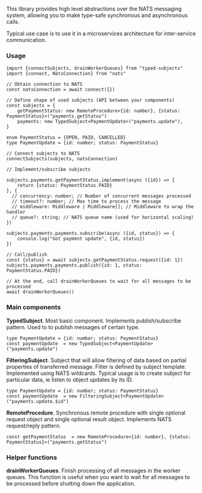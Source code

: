 This library provides high level abstractions over the NATS messaging system, allowing you to make type-safe synchronous
and asynchronous calls.

Typical use case is to use it in a microservices architecture for inter-service communication.

### Usage

```
import {connectSubjects, drainWorkerQueues} from "typed-subjects"
import {connect, NatsConnection} from "nats"

// Obtain connection to NATS
const natsConnection = await connect({})

// Define shape of used subjects (API between your components)
const subjects = {
    getPaymentStatus: new RemoteProcedure<{id: number}, {status: PaymentStatus}>("payments.getStatus")
    payments: new TypedSubject<PaymentUpdate>("payments.update"),
}

enum PaymentStatus = {OPEN, PAID, CANCELLED}
type PaymentUpdate = {id: number; status: PaymentStatus}

// Connect subjects to NATS
connectSubjects(subjects, natsConnection)

// Implement/subscribe subjects

subjects.payments.getPaymentStatus.implement(async ({id}) => {
    return {status: PaymentStatus.PAID}
}, {
  // concurrency: number; // Number of concurrent messages processed 
  // timeout?: number; // Max time to process the message
  // middleware: Middleware | Middleware[]; // Middleware to wrap the handler
  // queue?: string; // NATS queue name (used for horizontal scaling)
})

subjects.payments.payments.subscribe(async ({id, status}) => {
    console.log("Got payment update", {id, status})
})

// Call/publish
const {status} = await subjects.getPaymentStatus.request({id: 1})
subjects.payments.payments.publish({id: 1, status: PaymentStatus.PAID})

// At the end, call drainWorkerQueues to wait for all messages to be processed
await drainWorkerQueues()
```

### Main components

**TypedSubject**. Most basic component. Implements publish/subscribe pattern. Used to to publish messages of certain
type.

```
type PaymentUpdate = {id: number; status: PaymentStatus}
const paymentUpdate  = new TypedSubject<PaymentUpdate>("payments.update")
```

**FilteringSubject**. Subject that will allow filtering of data based on partial properties of transferred message.
Filter is defined by subject template. Implemented using NATS wildcards. Typical usage is to create subject for
particular data, ie listen to object updates by its ID.

```
type PaymentUpdate = {id: number; status: PaymentStatus}
const paymentUpdate  = new FilteringSubject<PaymentUpdate>("payments.update.$id")
```

**RemoteProcedure**. Synchronous remote procedure with single optional request object and single optional result object.
Implements NATS request/reply pattern.

```
const getPaymentStatus  = new RemoteProcedure<{id: number}, {status: PaymentStatus}>("payments.getStatus")
```

### Helper functions

**drainWorkerQueues**. Finish processing of all messages in the worker queues. This function is useful when you want to
wait for all messages to be processed before shutting down the application.